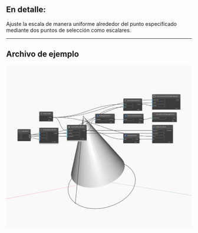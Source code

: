 ## En detalle:
Ajuste la escala de manera uniforme alrededor del punto especificado mediante dos puntos de selección como escalares.
___
## Archivo de ejemplo

![Scale (basePoint, from, to)](./Autodesk.DesignScript.Geometry.Geometry.Scale(basePoint,%20from,%20to)_img.jpg)

